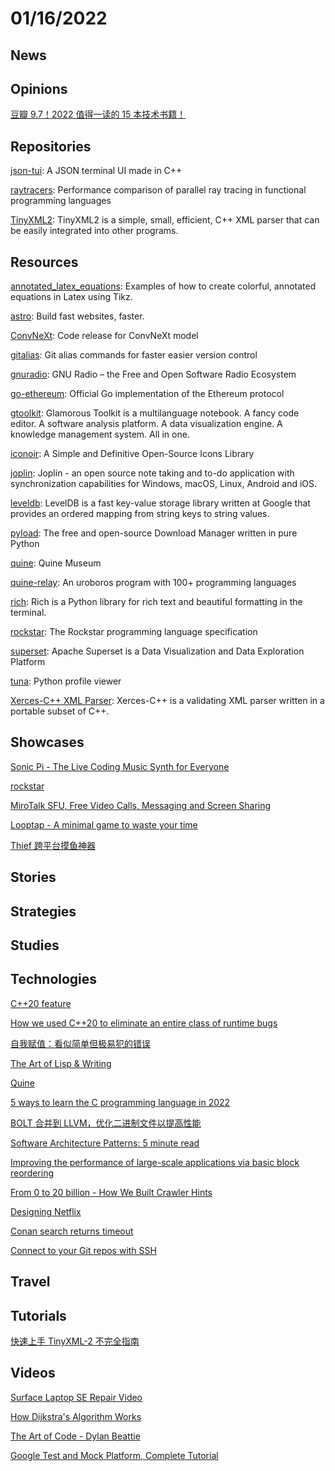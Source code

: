 # 01/16/2022

## News


## Opinions
[豆瓣 9.7！2022 值得一读的 15 本技术书籍！](https://juejin.cn/post/7050081105063444494)

## Repositories
[json-tui](https://github.com/ArthurSonzogni/json-tui): A JSON terminal UI made in C++

[raytracers](https://github.com/athas/raytracers): Performance comparison of parallel ray tracing in functional programming languages

[TinyXML2](https://github.com/leethomason/tinyxml2): TinyXML2 is a simple, small, efficient, C++ XML parser that can be easily integrated into other programs.

## Resources
[annotated_latex_equations](https://github.com/synercys/annotated_latex_equations): Examples of how to create colorful, annotated equations in Latex using Tikz.

[astro](https://github.com/withastro/astro): Build fast websites, faster.

[ConvNeXt](https://github.com/facebookresearch/ConvNeXt): Code release for ConvNeXt model

[gitalias](https://github.com/GitAlias/gitalias): Git alias commands for faster easier version control

[gnuradio](https://github.com/gnuradio/gnuradio): GNU Radio – the Free and Open Software Radio Ecosystem

[go-ethereum](https://github.com/ethereum/go-ethereum): Official Go implementation of the Ethereum protocol

[gtoolkit](https://github.com/feenkcom/gtoolkit): Glamorous Toolkit is a multilanguage notebook. A fancy code editor. A software analysis platform. A data visualization engine. A knowledge management system. All in one.

[iconoir](https://github.com/lucaburgio/iconoir): A Simple and Definitive Open-Source Icons Library

[joplin](https://github.com/laurent22/joplin): Joplin - an open source note taking and to-do application with synchronization capabilities for Windows, macOS, Linux, Android and iOS. 

[leveldb](https://github.com/google/leveldb): LevelDB is a fast key-value storage library written at Google that provides an ordered mapping from string keys to string values.

[pyload](https://github.com/pyload/pyload): The free and open-source Download Manager written in pure Python

[quine](https://github.com/MakeNowJust/quine): Quine Museum

[quine-relay](https://github.com/mame/quine-relay): An uroboros program with 100+ programming languages

[rich](https://github.com/Textualize/rich): Rich is a Python library for rich text and beautiful formatting in the terminal.

[rockstar](https://github.com/RockstarLang/rockstar): The Rockstar programming language specification

[superset](https://github.com/apache/superset): Apache Superset is a Data Visualization and Data Exploration Platform

[tuna](https://github.com/nschloe/tuna): Python profile viewer

[Xerces-C++ XML Parser](https://xerces.apache.org/xerces-c/): Xerces-C++ is a validating XML parser written in a portable subset of C++.

## Showcases
[Sonic Pi - The Live Coding Music Synth for Everyone](https://sonic-pi.net/)

[rockstar](https://codewithrockstar.com/)

[MiroTalk SFU, Free Video Calls, Messaging and Screen Sharing](https://sfu.mirotalk.org/)

[Looptap - A minimal game to waste your time](https://looptap.vasanthv.com/)

[Thief 跨平台摸鱼神器](https://www.oschina.net/p/thief)

## Stories


## Strategies


## Studies

## Technologies
[C++20 feature](https://juejin.cn/post/7018438038359375902)

[How we used C++20 to eliminate an entire class of runtime bugs](https://devblogs.microsoft.com/cppblog/how-we-used-cpp20-to-eliminate-an-entire-class-of-runtime-bugs/)

[自我赋值：看似简单但极易犯的错误](https://juejin.cn/post/6996871128740315173)

[The Art of Lisp & Writing](https://dreamsongs.com/ArtOfLisp.html)

[Quine](https://en.wikipedia.org/wiki/Quine_(computing))

[5 ways to learn the C programming language in 2022](https://opensource.com/article/22/1/c-programming)

[BOLT 合并到 LLVM，优化二进制文件以提高性能](https://www.oschina.net/news/178443/bolt-llvm)

[Software Architecture Patterns: 5 minute read](https://orkhanscience.medium.com/software-architecture-patterns-5-mins-read-e9e3c8eb47d2)

[Improving the performance of large-scale applications via basic block reordering](https://research.facebook.com/blog/2021/12/improving-the-performance-of-large-scale-applications-via-basic-block-reordering/)

[From 0 to 20 billion - How We Built Crawler Hints](https://blog.cloudflare.com/from-0-to-20-billion-how-we-built-crawler-hints/)

[Designing Netflix](http://highscalability.com/blog/2021/12/13/designing-netflix.html)

[Conan search returns timeout](https://github.com/conan-io/conan-center-index/issues/950)

[Connect to your Git repos with SSH](https://docs.microsoft.com/en-us/azure/devops/repos/git/use-ssh-keys-to-authenticate?view=azure-devops)

## Travel

## Tutorials
[快速上手 TinyXML-2 不完全指南](https://juejin.cn/post/7050857296116580388)

## Videos
[Surface Laptop SE Repair Video](https://www.youtube.com/watch?v=fVjjSqfp75g)

[How Dijkstra's Algorithm Works](https://www.youtube.com/watch?v=EFg3u_E6eHU)

[The Art of Code - Dylan Beattie](https://www.youtube.com/watch?v=6avJHaC3C2U)

[Google Test and Mock Platform, Complete Tutorial](https://www.youtube.com/watch?v=JJqRlSTQlh4)
